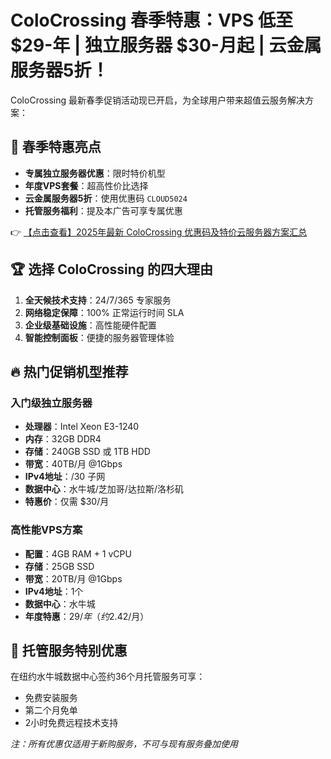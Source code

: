 # ColoCrossing 春季特惠：VPS 低至 $29-年 | 独立服务器 $30-月起 | 云金属服务器5折！

ColoCrossing 最新春季促销活动现已开启，为全球用户带来超值云服务解决方案：

## 🌸 春季特惠亮点
- **专属独立服务器优惠**：限时特价机型
- **年度VPS套餐**：超高性价比选择
- **云金属服务器5折**：使用优惠码 `CLOUD5024`
- **托管服务福利**：提及本广告可享专属优惠

👉 [【点击查看】2025年最新 ColoCrossing 优惠码及特价云服务器方案汇总](https://bit.ly/ColoCrossing)

## 🏆 选择 ColoCrossing 的四大理由
1. **全天候技术支持**：24/7/365 专家服务
2. **网络稳定保障**：100% 正常运行时间 SLA
3. **企业级基础设施**：高性能硬件配置
4. **智能控制面板**：便捷的服务器管理体验

## 🔥 热门促销机型推荐

### 入门级独立服务器
- **处理器**：Intel Xeon E3-1240
- **内存**：32GB DDR4
- **存储**：240GB SSD 或 1TB HDD
- **带宽**：40TB/月 @1Gbps
- **IPv4地址**：/30 子网
- **数据中心**：水牛城/芝加哥/达拉斯/洛杉矶
- **特惠价**：仅需 $30/月

### 高性能VPS方案
- **配置**：4GB RAM + 1 vCPU
- **存储**：25GB SSD
- **带宽**：20TB/月 @1Gbps
- **IPv4地址**：1个
- **数据中心**：水牛城
- **年度特惠**：$29/年（约$2.42/月）

## 🏢 托管服务特别优惠
在纽约水牛城数据中心签约36个月托管服务可享：
- 免费安装服务
- 第二个月免单
- 2小时免费远程技术支持

*注：所有优惠仅适用于新购服务，不可与现有服务叠加使用*